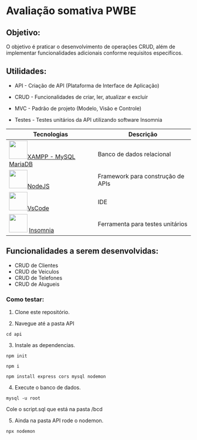 # Avaliação somativa PWBE

## Objetivo:
O objetivo é praticar o desenvolvimento de operações CRUD, além de implementar funcionalidades adicionais conforme requisitos específicos.

## Utilidades:
- API - Criação de API (Plataforma de Interface de Aplicação)

- CRUD - Funcionalidades de criar, ler, atualizar e excluir

- MVC - Padrão de projeto (Modelo, Visão e Controle)

- Testes - Testes unitários da API utilizando software Insomnia

|Tecnologias|Descrição|
|-|-|
|<img src="https://w7.pngwing.com/pngs/717/111/png-transparent-mysql-round-logo-tech-companies-thumbnail.png" style="width:50px;">[XAMPP - MySQL MariaDB](https://www.apachefriends.org/pt_br/index.html)|Banco de dados relacional|
|<img src="https://static-00.iconduck.com/assets.00/node-js-icon-454x512-nztofx17.png" style="width:50px;">[NodeJS](https://nodejs.org/en)|Framework para construção de APIs|
|<img src="https://logowik.com/content/uploads/images/visual-studio-code7642.jpg" style="width:50px;">[VsCode](https://code.visualstudio.com/)|IDE|
|<img src="https://seeklogo.com/images/I/insomnia-logo-A35E09EB19-seeklogo.com.png" style="width:50px;"> [Insomnia](https://insomnia.rest/)|Ferramenta para testes unitários|

## Funcionalidades a serem desenvolvidas:
- CRUD de Clientes
- CRUD de Veiculos
- CRUD de Telefones
- CRUD de Alugueis

### Como testar:

1. Clone este repositório.

2. Navegue até a pasta API

```
cd api
```

3. Instale as dependencias.

```
npm init

npm i

npm install express cors mysql nodemon
```

4. Execute o banco de dados.

```
mysql -u root
```

Cole o script.sql que está na pasta /bcd

5. Ainda na pasta API rode o nodemon.

```
npx nodemon

```





